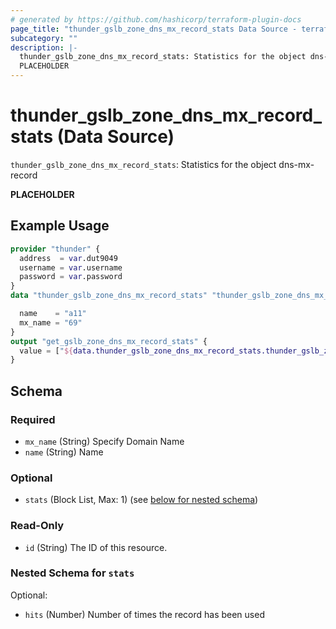```yaml
---
# generated by https://github.com/hashicorp/terraform-plugin-docs
page_title: "thunder_gslb_zone_dns_mx_record_stats Data Source - terraform-provider-thunder"
subcategory: ""
description: |-
  thunder_gslb_zone_dns_mx_record_stats: Statistics for the object dns-mx-record
  PLACEHOLDER
---
```


# thunder_gslb_zone_dns_mx_record_stats (Data Source)

`thunder_gslb_zone_dns_mx_record_stats`: Statistics for the object dns-mx-record

__PLACEHOLDER__

## Example Usage

```terraform
provider "thunder" {
  address  = var.dut9049
  username = var.username
  password = var.password
}
data "thunder_gslb_zone_dns_mx_record_stats" "thunder_gslb_zone_dns_mx_record_stats" {

  name    = "a11"
  mx_name = "69"
}
output "get_gslb_zone_dns_mx_record_stats" {
  value = ["${data.thunder_gslb_zone_dns_mx_record_stats.thunder_gslb_zone_dns_mx_record_stats}"]
}
```

<!-- schema generated by tfplugindocs -->
## Schema

### Required

- `mx_name` (String) Specify Domain Name
- `name` (String) Name

### Optional

- `stats` (Block List, Max: 1) (see [below for nested schema](#nestedblock--stats))

### Read-Only

- `id` (String) The ID of this resource.

<a id="nestedblock--stats"></a>
### Nested Schema for `stats`

Optional:

- `hits` (Number) Number of times the record has been used


